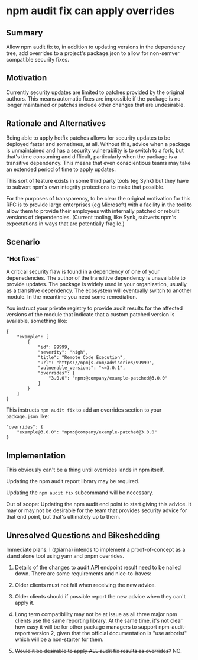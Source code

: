 # npm audit fix can apply overrides

## Summary

Allow npm audit fix to, in addition to updating versions in the dependency
tree, add overrides to a project's package.json to allow for non-semver
compatible security fixes.

## Motivation

Currently security updates are limited to patches provided by the original
authors. This means automatic fixes are impossible if the package is no
longer maintained or patches include other changes that are undesirable.

## Rationale and Alternatives

Being able to apply hotfix patches allows for security updates to be
deployed faster and sometimes, at all. Without this, advice when a
package is unmaintained and has a security vulnerability is to switch to a
fork, but that's time consuming and difficult, particularly when the package
is a transitive dependency. This means that even conscientious teams may take
an extended period of time to apply updates.

This sort of feature exists in some third party tools (eg Synk) but they
have to subvert npm's own integrity protections to make that possible.

For the purposes of transparency, to be clear the original motivation for this RFC
is to provide large enterprises (eg Microsoft) with a facility in the tool
to allow them to provide their employees with internally patched or rebuilt
versions of dependencies. (Current tooling, like Synk, subverts npm's
expectations in ways that are potentially fragile.)

## Scenario

### "Hot fixes"

A critical security flaw is found in a dependency of one of your
depenedencies.  The author of the transitive dependency is unavailable to
provide updates. The package is widely used in your organization, usually
as a transitive dependency. The ecosystem will eventually switch to another
module. In the meantime you need some remediation.

You instruct your private registry to provide audit results for the affected
versions of the module that indicate that a custom patched version is
available, something like:

```
{
    "example": [
        {
            "id": 99999,
            "severity": "high",
            "title": "Remote Code Execution",
            "url": "https://npmjs.com/advisories/99999",
            "vulnerable_versions": "<=3.0.1",
            "overrides": {
                "3.0.0": "npm:@company/example-patched@3.0.0"
            }
        }
    ]
}
```

This instructs `npm audit fix` to add an overrides section to your `package.json` like:

```
"overrides": {
    "example@3.0.0": "npm:@company/example-patched@3.0.0"
}
```

## Implementation

This obviously can't be a thing until overrides lands in npm itself.

Updating the npm audit report library may be required.

Updating the `npm audit fix` subcommand will be necessary.

Out of scope: Updating the npm audit end point to start giving this advice. 
It may or may not be desirable for the team that provides security advice
for that end point, but that's ultimately up to them.

## Unresolved Questions and Bikeshedding

Immediate plans: I (@iarna) intends to implement a proof-of-concept as a
stand alone tool using yarn and pnpm overrides.

1. Details of the changes to audit API endpoint result need to be nailed
down. There are some requirements and nice-to-haves:

  1. Older clients must not fail when receiving the new advice.

  2. Older clients should if possible report the new advice when they can't
  apply it.

  3. Long term compatibility may not be at issue as all three major npm
  clients use the same reporting library.  At the same time, it's not clear
  how easy it will be for other package managers to support npm-audit-report
  version 2, given that the official documentation is "use arborist" which
  will be a non-starter for them.

2. ~~Would it be desirable to apply ALL audit fix results as overrides?~~ NO.

